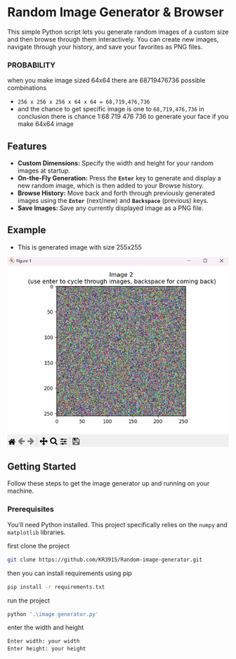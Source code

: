 
# Random Image Generator & Browser

This simple Python script lets you generate random images of a custom size and then browse through them interactively. You can create new images, navigate through your history, and save your favorites as PNG files.

### PROBABILITY
when you make image sized 64x64 there are 68719476736 possible combinations
-   `256 x 256 x 256 x 64 x 64 = 68,719,476,736`
- and the chance to get specific image is one to `68,719,476,736`
in conclusion there is chance 1:68 719 476 736 to generate your face if you make 64x64 image

## Features

* **Custom Dimensions:** Specify the width and height for your random images at startup.
* **On-the-Fly Generation:** Press the **`Enter`** key to generate and display a new random image, which is then added to your Browse history.
* **Browse History:** Move back and forth through previously generated images using the **`Enter`** (next/new) and **`Backspace`** (previous) keys.
* **Save Images:** Save any currently displayed image as a PNG file.



## Example
- This is generated image with size 255x255
<img src="images/screenshot.png" alt="Random Image Generator in action" width="600">

## Getting Started


Follow these steps to get the image generator up and running on your machine.

### Prerequisites

You'll need Python installed. This project specifically relies on the `numpy` and `matplotlib` libraries.

first clone the project

```bash
git clone https://github.com/KR3915/Random-image-generator.git
```
then you can install requirements using pip 
```bash
pip install -r requirements.txt
```
run the project
```bash
python '.\image generator.py'
```
enter the width and height
```bash
Enter width: your width
Enter height: your height
```


